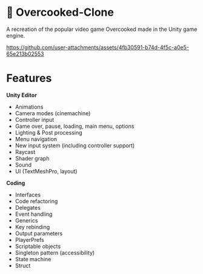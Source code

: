 # 🍔 Overcooked-Clone
A recreation of the popular video game Overcooked made in the Unity game engine.

https://github.com/user-attachments/assets/4fb30591-b74d-4f5c-a0e5-65e213b02553

# Features

**Unity Editor**
- Animations
- Camera modes (cinemachine)
- Controller input
- Game over, pause, loading, main menu, options
- Lighting & Post processing
- Menu navigation
- New input system (including controller support)
- Raycast
- Shader graph
- Sound
- UI (TextMeshPro, layout)

**Coding**
- Interfaces
- Code refactoring
- Delegates
- Event handling
- Generics
- Key rebinding
- Output parameters
- PlayerPrefs
- Scriptable objects
- Singleton pattern (accessibility)
- State machine
- Struct
